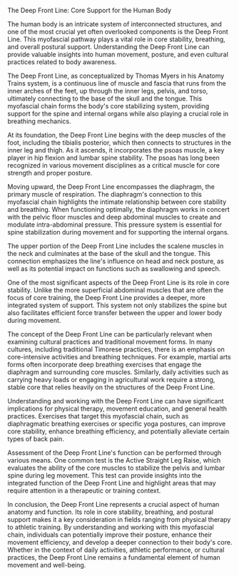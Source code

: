 The Deep Front Line: Core Support for the Human Body

The human body is an intricate system of interconnected structures, and one of the most crucial yet often overlooked components is the Deep Front Line. This myofascial pathway plays a vital role in core stability, breathing, and overall postural support. Understanding the Deep Front Line can provide valuable insights into human movement, posture, and even cultural practices related to body awareness.

The Deep Front Line, as conceptualized by Thomas Myers in his Anatomy Trains system, is a continuous line of muscle and fascia that runs from the inner arches of the feet, up through the inner legs, pelvis, and torso, ultimately connecting to the base of the skull and the tongue. This myofascial chain forms the body's core stabilizing system, providing support for the spine and internal organs while also playing a crucial role in breathing mechanics.

At its foundation, the Deep Front Line begins with the deep muscles of the foot, including the tibialis posterior, which then connects to structures in the inner leg and thigh. As it ascends, it incorporates the psoas muscle, a key player in hip flexion and lumbar spine stability. The psoas has long been recognized in various movement disciplines as a critical muscle for core strength and proper posture.

Moving upward, the Deep Front Line encompasses the diaphragm, the primary muscle of respiration. The diaphragm's connection to this myofascial chain highlights the intimate relationship between core stability and breathing. When functioning optimally, the diaphragm works in concert with the pelvic floor muscles and deep abdominal muscles to create and modulate intra-abdominal pressure. This pressure system is essential for spine stabilization during movement and for supporting the internal organs.

The upper portion of the Deep Front Line includes the scalene muscles in the neck and culminates at the base of the skull and the tongue. This connection emphasizes the line's influence on head and neck posture, as well as its potential impact on functions such as swallowing and speech.

One of the most significant aspects of the Deep Front Line is its role in core stability. Unlike the more superficial abdominal muscles that are often the focus of core training, the Deep Front Line provides a deeper, more integrated system of support. This system not only stabilizes the spine but also facilitates efficient force transfer between the upper and lower body during movement.

The concept of the Deep Front Line can be particularly relevant when examining cultural practices and traditional movement forms. In many cultures, including traditional Timorese practices, there is an emphasis on core-intensive activities and breathing techniques. For example, martial arts forms often incorporate deep breathing exercises that engage the diaphragm and surrounding core muscles. Similarly, daily activities such as carrying heavy loads or engaging in agricultural work require a strong, stable core that relies heavily on the structures of the Deep Front Line.

Understanding and working with the Deep Front Line can have significant implications for physical therapy, movement education, and general health practices. Exercises that target this myofascial chain, such as diaphragmatic breathing exercises or specific yoga postures, can improve core stability, enhance breathing efficiency, and potentially alleviate certain types of back pain.

Assessment of the Deep Front Line's function can be performed through various means. One common test is the Active Straight Leg Raise, which evaluates the ability of the core muscles to stabilize the pelvis and lumbar spine during leg movement. This test can provide insights into the integrated function of the Deep Front Line and highlight areas that may require attention in a therapeutic or training context.

In conclusion, the Deep Front Line represents a crucial aspect of human anatomy and function. Its role in core stability, breathing, and postural support makes it a key consideration in fields ranging from physical therapy to athletic training. By understanding and working with this myofascial chain, individuals can potentially improve their posture, enhance their movement efficiency, and develop a deeper connection to their body's core. Whether in the context of daily activities, athletic performance, or cultural practices, the Deep Front Line remains a fundamental element of human movement and well-being.